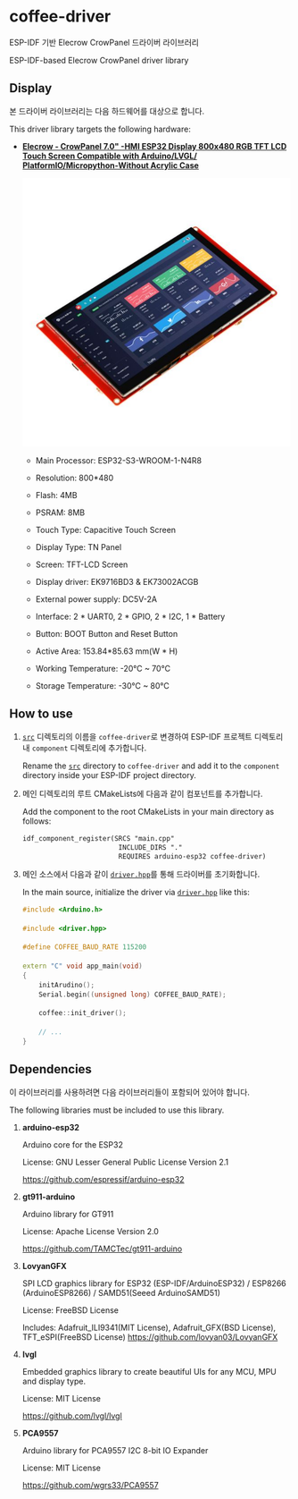 # coffee-driver

ESP-IDF 기반 Elecrow CrowPanel 드라이버 라이브러리

ESP-IDF-based Elecrow CrowPanel driver library


## Display

본 드라이버 라이브러리는 다음 하드웨어를 대상으로 합니다.

This driver library targets the following hardware:

- [**Elecrow - CrowPanel 7.0" -HMI ESP32 Display 800x480 RGB TFT LCD Touch Screen Compatible with Arduino/LVGL/ PlatformIO/Micropython-Without Acrylic Case**](https://www.elecrow.com/esp32-display-7-inch-hmi-display-rgb-tft-lcd-touch-screen-support-lvgl.html)

  ![display.jpg](./assets/display.jpg)

    - Main Processor: ESP32-S3-WROOM-1-N4R8

    - Resolution: 800*480

    - Flash: 4MB

    - PSRAM: 8MB

    - Touch Type: Capacitive Touch Screen

    - Display Type: TN Panel

    - Screen: TFT-LCD Screen

    - Display driver: EK9716BD3 & EK73002ACGB

    - External power supply: DC5V-2A

    - Interface: 2 * UART0, 2 * GPIO, 2 * I2C, 1 * Battery

    - Button: BOOT Button and Reset Button

    - Active Area: 153.84*85.63 mm(W * H)

    - Working Temperature: -20°C ~ 70°C

    - Storage Temperature: -30°C ~ 80°C


## How to use

1. [`src`](./src/) 디렉토리의 이름을 `coffee-driver`로 변경하여 ESP-IDF 프로젝트 디렉토리 내 `component` 디렉토리에 추가합니다.

   Rename the [`src`](./src/) directory to `coffee-driver` and add it to the `component` directory inside your ESP-IDF project directory.

2. 메인 디렉토리의 루트 CMakeLists에 다음과 같이 컴포넌트를 추가합니다.

   Add the component to the root CMakeLists in your main directory as follows:

   ```CMakeLists
   idf_component_register(SRCS "main.cpp"
                           INCLUDE_DIRS "."
                           REQUIRES arduino-esp32 coffee-driver)

   ```

3. 메인 소스에서 다음과 같이 [`driver.hpp`](./driver.hpp)를 통해 드라이버를 초기화합니다.

   In the main source, initialize the driver via [`driver.hpp`](./driver.hpp) like this:

   ```C++
   #include <Arduino.h>

   #include <driver.hpp>

   #define COFFEE_BAUD_RATE 115200

   extern "C" void app_main(void)
   {
       initArudino();
       Serial.begin((unsigned long) COFFEE_BAUD_RATE);

       coffee::init_driver();

       // ...
   }

   ```


## Dependencies

이 라이브러리를 사용하려면 다음 라이브러리들이 포함되어 있어야 합니다.

The following libraries must be included to use this library.

1. **arduino-esp32**

   Arduino core for the ESP32

   License: GNU Lesser General Public License Version 2.1

   https://github.com/espressif/arduino-esp32

2. **gt911-arduino**

   Arduino library for GT911

   License: Apache License Version 2.0

   https://github.com/TAMCTec/gt911-arduino

3. **LovyanGFX**

   SPI LCD graphics library for ESP32 (ESP-IDF/ArduinoESP32) / ESP8266 (ArduinoESP8266) / SAMD51(Seeed ArduinoSAMD51)

   License: FreeBSD License

   Includes: Adafruit_ILI9341(MIT License), Adafruit_GFX(BSD License), TFT_eSPI(FreeBSD License)
   https://github.com/lovyan03/LovyanGFX

4. **lvgl**

   Embedded graphics library to create beautiful UIs for any MCU, MPU and display type.

   License: MIT License

   https://github.com/lvgl/lvgl

5. **PCA9557**

   Arduino library for PCA9557 I2C 8-bit IO Expander

   License: MIT License

   https://github.com/wgrs33/PCA9557
